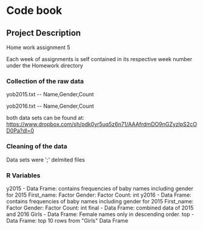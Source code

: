 # Code book


## Project Description

Home work assignment 5

Each week of assignments is self contained in its respective week number under the Homework directory


### Collection of the raw data
yob2015.txt -- Name,Gender,Count

yob2016.txt -- Name,Gender,Count

both data sets can be found at: https://www.dropbox.com/sh/pdk0yr5uq5z6n71/AAAfrdmDO9nGZyzIpS2cOD0Pa?dl=0

### Cleaning of the data
Data sets were ';' delmited files

### R Variables
y2015 - Data Frame: contains frequencies of baby names including gender for 2015
	First_name: Factor
	Gender: Factor
	Count: int
y2016 - Data Frame: contains frequencies of baby names including gender for 2015
	First_name: Factor
	Gender: Factor
	Count: int
final - Data Frame: combined data of 2015 and 2016
Girls - Data Frame: Female names only in descending order.
top - Data Frame: top 10 rows from "Girls" Data Frame
